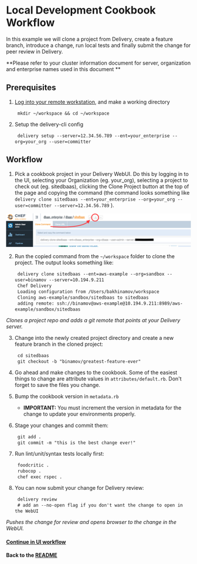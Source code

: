 # Local Development Cookbook Workflow

In this example we will clone a project from Delivery, create a feature branch, introduce a change, run local tests and finally submit the change for peer review in Delivery.

**Please refer to your cluster information document for server, organization and enterprise names used in this document **

## Prerequisites

1. [Log into your remote workstation](workstation_setup.md), and make a working directory

        mkdir ~/workspace && cd ~/workspace

2. Setup the delivery-cli config

        delivery setup --server=12.34.56.789 --ent=your_enterprise --org=your_org --user=committer

## Workflow

1. Pick a cookbook project in your Delivery WebUI. Do this by logging in to the UI, selecting your Organization (eg. your_org), selecting a project to check out (eg. sitedbaas), clicking the Clone Project button at the top of the page and copying the command (the command looks something like `delivery clone sitedbaas --ent=your_enterprise --org=your_org --user=committer --server=12.34.56.789` ).

![Clone URL Example](images/clone_url.png)

2. Run the copied command from the `~/workspace` folder to clone the project. The output looks something like:

        delivery clone sitedbaas --ent=aws-example --org=sandbox --user=binamov --server=10.194.9.211
        Chef Delivery
        Loading configuration from /Users/bakhinamov/workspace
        Cloning aws-example/sandbox/sitedbaas to sitedbaas
        adding remote: ssh://binamov@aws-example@10.194.9.211:8989/aws-example/sandbox/sitedbaas

  *Clones a project repo and adds a git remote that points at your Delivery server.*

3. Change into the newly created project directory and create a new feature branch in the cloned project:

        cd sitedbaas
        git checkout -b "binamov/greatest-feature-ever"

4. Go ahead and make changes to the cookbook. Some of the easiest things to change are attribute values in `attributes/default.rb`. Don't forget to save the files you change.

5. Bump the cookbook version in `metadata.rb`
    * **IMPORTANT:** You must increment the version in metadata for the change to update your environments properly. 

6. Stage your changes and commit them:

        git add .
        git commit -m "this is the best change ever!"

7. Run lint/unit/syntax tests locally first:

        foodcritic .
        rubocop .
        chef exec rspec .

8. You can now submit your change for Delivery review:

        delivery review
        # add an --no-open flag if you don't want the change to open in the WebUI

  *Pushes the change for review and opens browser to the change in the WebUI.*

#### [Continue in UI workflow](simple_UI_workflow.md)

#### Back to the [README](README.md)
